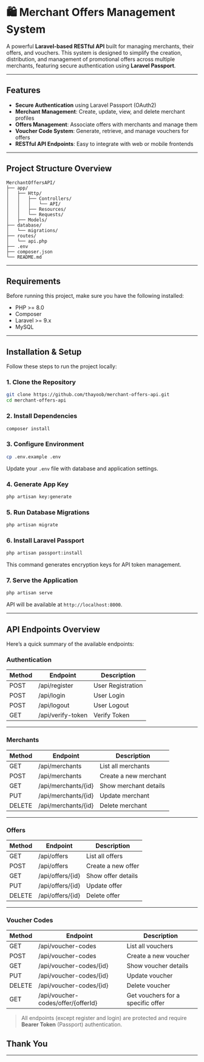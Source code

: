 # 🛍️ Merchant Offers Management System

A powerful **Laravel-based RESTful API** built for managing merchants, their offers, and vouchers. This system is designed to simplify the creation, distribution, and management of promotional offers across multiple merchants, featuring secure authentication using **Laravel Passport**.

---

##  Features

-  **Secure Authentication** using Laravel Passport (OAuth2)
-  **Merchant Management**: Create, update, view, and delete merchant profiles
-  **Offers Management**: Associate offers with merchants and manage them
-  **Voucher Code System**: Generate, retrieve, and manage vouchers for offers
-  **RESTful API Endpoints**: Easy to integrate with web or mobile frontends

---

##  Project Structure Overview

```
MerchantOffersAPI/
├── app/
│   ├── Http/
│   │   ├── Controllers/
│   │   │   └── API/
│   │   ├── Resources/
│   │   └── Requests/
│   ├── Models/
├── database/
│   └── migrations/
├── routes/
│   └── api.php
├── .env
├── composer.json
└── README.md
```

---

##  Requirements

Before running this project, make sure you have the following installed:

- PHP >= 8.0
- Composer
- Laravel >= 9.x
- MySQL

---

##  Installation & Setup

Follow these steps to run the project locally:

### 1. Clone the Repository

```bash
git clone https://github.com/thayoob/merchant-offers-api.git
cd merchant-offers-api
```

### 2. Install Dependencies

```bash
composer install
```

### 3. Configure Environment

```bash
cp .env.example .env
```

Update your `.env` file with database and application settings.

### 4. Generate App Key

```bash
php artisan key:generate
```

### 5. Run Database Migrations

```bash
php artisan migrate
```

### 6. Install Laravel Passport

```bash
php artisan passport:install
```

This command generates encryption keys for API token management.

### 7. Serve the Application

```bash
php artisan serve
```

API will be available at `http://localhost:8000`.

---

##  API Endpoints Overview

Here’s a quick summary of the available endpoints:

###  Authentication

| Method | Endpoint         | Description       |
|--------|------------------|-------------------|
| POST   | /api/register    | User Registration |
| POST   | /api/login       | User Login        |
| POST   | /api/logout      | User Logout       |
| GET    | /api/verify-token| Verify Token      |

---

###  Merchants

| Method | Endpoint                  | Description             |
|--------|---------------------------|-------------------------|
| GET    | /api/merchants            | List all merchants      |
| POST   | /api/merchants            | Create a new merchant   |
| GET    | /api/merchants/{id}       | Show merchant details   |
| PUT    | /api/merchants/{id}       | Update merchant         |
| DELETE | /api/merchants/{id}       | Delete merchant         |

---

###  Offers

| Method | Endpoint              | Description           |
|--------|-----------------------|-----------------------|
| GET    | /api/offers           | List all offers       |
| POST   | /api/offers           | Create a new offer    |
| GET    | /api/offers/{id}      | Show offer details    |
| PUT    | /api/offers/{id}      | Update offer          |
| DELETE | /api/offers/{id}      | Delete offer          |

---

###  Voucher Codes

| Method | Endpoint                              | Description                    |
|--------|---------------------------------------|--------------------------------|
| GET    | /api/voucher-codes                    | List all vouchers              |
| POST   | /api/voucher-codes                    | Create a new voucher           |
| GET    | /api/voucher-codes/{id}               | Show voucher details           |
| PUT    | /api/voucher-codes/{id}               | Update voucher                 |
| DELETE | /api/voucher-codes/{id}               | Delete voucher                 |
| GET    | /api/voucher-codes/offer/{offerId}    | Get vouchers for a specific offer |

>  All endpoints (except register and login) are protected and require **Bearer Token** (Passport) authentication.



## Thank You

---
